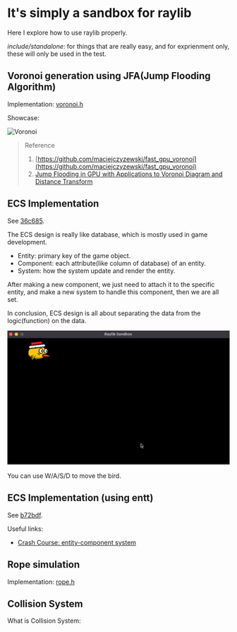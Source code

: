 # It's simply a sandbox for raylib

Here I explore how to use raylib properly.

*include/standalone*: for things that are really easy, and for exprienment only, these will only be used in the test.

## Voronoi generation using JFA(Jump Flooding Algorithm)

Implementation: [voronoi.h](./include/standalone/voronoi.h)

Showcase:

![Voronoi](./assets/showcase/voronoi.gif)

> Reference
>
> 1. [https://github.com/maciejczyzewski/fast_gpu_voronoi](https://github.com/maciejczyzewski/fast_gpu_voronoi)
> 2. [Jump Flooding in GPU with Applications to Voronoi Diagram and Distance Transform](https://www.comp.nus.edu.sg/~tants/jfa/i3d06.pdf)

## ECS Implementation

See [36c685](https://github.com/Civitasv/raylib_sandbox/tree/36c685632e007085cad866b913df076d29e1992c).

The ECS design is really like database, which is mostly used in game development.

- Entity: primary key of the game object.
- Component: each attribute(like column of database) of an entity.
- System: how the system update and render the entity.

After making a new component, we just need to attach it to the specific entity, and make a new system to handle this component, then we are all set.

In conclusion, ECS design is all about separating the data from the logic(function) on the data.

![ECS](./assets/showcase/ecs.gif)

You can use W/A/S/D to move the bird.

## ECS Implementation (using entt)

See [b72bdf](https://github.com/Civitasv/raylib_sandbox/tree/b72bdf01528f2155550f84e74e8dd00701161fa1).

Useful links:

- [Crash Course: entity-component system](https://github.com/skypjack/entt/blob/master/docs/md/entity.md#introduction)

## Rope simulation

Implementation: [rope.h](./include/standalone/rope.h)

## Collision System

What is Collision System:

